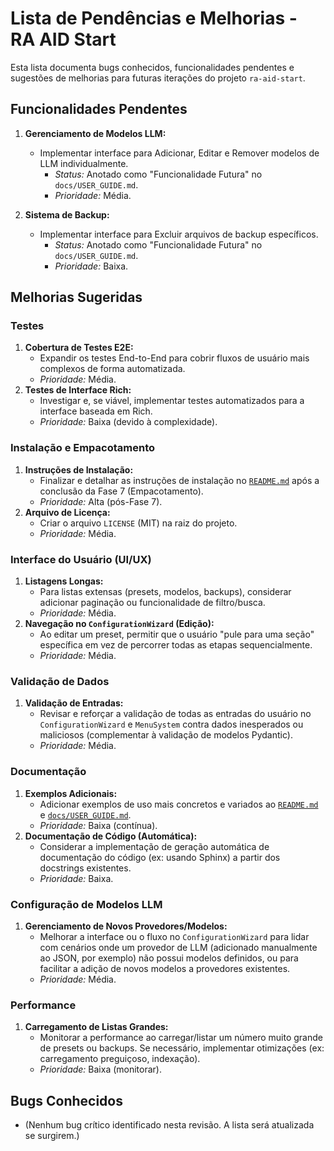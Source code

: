 # Lista de Pendências e Melhorias - RA AID Start

Esta lista documenta bugs conhecidos, funcionalidades pendentes e sugestões de melhorias para futuras iterações do projeto `ra-aid-start`.

## Funcionalidades Pendentes

1.  **Gerenciamento de Modelos LLM:**
    *   Implementar interface para Adicionar, Editar e Remover modelos de LLM individualmente.
        *   *Status:* Anotado como "Funcionalidade Futura" no `docs/USER_GUIDE.md`.
        *   *Prioridade:* Média.

2.  **Sistema de Backup:**
    *   Implementar interface para Excluir arquivos de backup específicos.
        *   *Status:* Anotado como "Funcionalidade Futura" no `docs/USER_GUIDE.md`.
        *   *Prioridade:* Baixa.

## Melhorias Sugeridas

### Testes
1.  **Cobertura de Testes E2E:**
    *   Expandir os testes End-to-End para cobrir fluxos de usuário mais complexos de forma automatizada.
    *   *Prioridade:* Média.
2.  **Testes de Interface Rich:**
    *   Investigar e, se viável, implementar testes automatizados para a interface baseada em Rich.
    *   *Prioridade:* Baixa (devido à complexidade).

### Instalação e Empacotamento
1.  **Instruções de Instalação:**
    *   Finalizar e detalhar as instruções de instalação no [`README.md`](README.md) após a conclusão da Fase 7 (Empacotamento).
    *   *Prioridade:* Alta (pós-Fase 7).
2.  **Arquivo de Licença:**
    *   Criar o arquivo `LICENSE` (MIT) na raiz do projeto.
    *   *Prioridade:* Média.

### Interface do Usuário (UI/UX)
1.  **Listagens Longas:**
    *   Para listas extensas (presets, modelos, backups), considerar adicionar paginação ou funcionalidade de filtro/busca.
    *   *Prioridade:* Média.
2.  **Navegação no `ConfigurationWizard` (Edição):**
    *   Ao editar um preset, permitir que o usuário "pule para uma seção" específica em vez de percorrer todas as etapas sequencialmente.
    *   *Prioridade:* Média.

### Validação de Dados
1.  **Validação de Entradas:**
    *   Revisar e reforçar a validação de todas as entradas do usuário no `ConfigurationWizard` e `MenuSystem` contra dados inesperados ou maliciosos (complementar à validação de modelos Pydantic).
    *   *Prioridade:* Média.

### Documentação
1.  **Exemplos Adicionais:**
    *   Adicionar exemplos de uso mais concretos e variados ao [`README.md`](README.md) e [`docs/USER_GUIDE.md`](docs/USER_GUIDE.md).
    *   *Prioridade:* Baixa (contínua).
2.  **Documentação de Código (Automática):**
    *   Considerar a implementação de geração automática de documentação do código (ex: usando Sphinx) a partir dos docstrings existentes.
    *   *Prioridade:* Baixa.

### Configuração de Modelos LLM
1.  **Gerenciamento de Novos Provedores/Modelos:**
    *   Melhorar a interface ou o fluxo no `ConfigurationWizard` para lidar com cenários onde um provedor de LLM (adicionado manualmente ao JSON, por exemplo) não possui modelos definidos, ou para facilitar a adição de novos modelos a provedores existentes.
    *   *Prioridade:* Média.

### Performance
1.  **Carregamento de Listas Grandes:**
    *   Monitorar a performance ao carregar/listar um número muito grande de presets ou backups. Se necessário, implementar otimizações (ex: carregamento preguiçoso, indexação).
    *   *Prioridade:* Baixa (monitorar).

## Bugs Conhecidos
*   (Nenhum bug crítico identificado nesta revisão. A lista será atualizada se surgirem.)